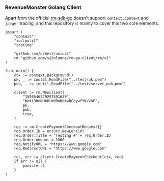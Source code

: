 ### RevenueMonster Golang Client

Apart from the official [rm-sdk-go](https://github.com/RevenueMonster/rm-sdk-go) doesn't support `context.Context` and `jaeger` tracing, and this repository is mainly to cover this two core elements.


```
import (
	"context"
	"io/ioutil"
	"testing"

	"github.com/dchest/uniuri"
	rm "github.com/si3nloong/rm-go-client/rm/v3"
)

func main() {
	ctx := context.Background()
	pk, _ := ioutil.ReadFile("../test/pk.pem")
	pub, _ := ioutil.ReadFile("../test/server_pub.pem")

	client := rm.NewClient(
		"1599646279297591629",
		"NekiDbnNHbHLWdRmbqtwBCqywfYkVVnE",
		pk,
		pub,
		true,
	)

	req := rm.CreatePaymentCheckoutRequest{}
	req.Order.ID = uniuri.NewLen(10)
	req.Order.Title = "Testing #" + req.Order.ID
	req.Order.Amount = 1000
	req.NotifyURL = "https://www.google.com"
	req.RedirectURL = "https://www.google.com"

	res, err := client.CreatePaymentCheckout(ctx, req)
    if err != nil {
        panic(err)
    }
}
```